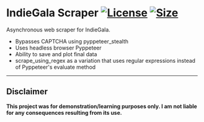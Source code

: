 # IndieGala Scraper [![License](https://img.shields.io/github/license/KyriakosAd/TwitchBot.svg)](https://github.com/KyriakosAd/TwitchBot/blob/main/LICENSE) [![Size](https://img.shields.io/github/repo-size/KyriakosAd/TwitchBot.svg)](https://github.com/KyriakosAd/TwitchBot)
Asynchronous web scraper for IndieGala.
* Bypasses CAPTCHA using pyppeteer_stealth
* Uses headless browser Pyppeteer
* Ability to save and plot final data
* scrape_using_regex as a variation that uses regular expressions instead of Pyppeteer's evaluate method

---

## Disclaimer
**This project was for demonstration/learning purposes only.
I am not liable for any consequences resulting from its use.**
